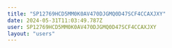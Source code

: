 ```yaml
---
title: "SP12769HCD5MM0K0AV470DJGMQ0D47SCF4CCAXJXY"
date: 2024-05-31T11:03:49.787Z
user: SP12769HCD5MM0K0AV470DJGMQ0D47SCF4CCAXJXY
layout: "users"
---
```

    